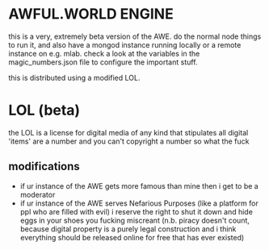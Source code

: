 # AWFUL.WORLD ENGINE

this is a very, extremely beta version of the AWE. do the normal node things to run it, and also have a mongod instance running locally or a remote instance on e.g. mlab. check a look at the variables in the magic_numbers.json file to configure the important stuff.

this is distributed using a modified LOL.

# LOL (beta)
the LOL is a license for digital media of any kind that stipulates all digital 'items' are a number and you can't copyright a number so what the fuck 

## modifications
- if ur instance of the AWE gets more famous than mine then i get to be a moderator
- if ur instance of the AWE serves Nefarious Purposes (like a platform for ppl who are filled with evil) i reserve the right to shut it down and hide eggs in your shoes you fucking miscreant (n.b. piracy doesn't count, because digital property is a purely legal construction and i think everything should be released online for free that has ever existed)
